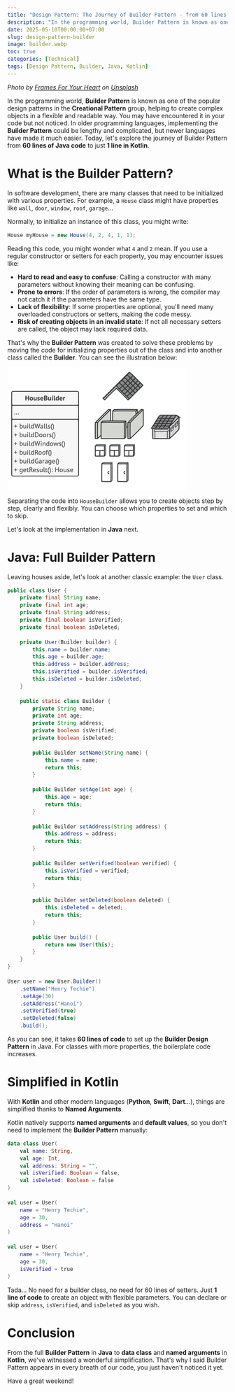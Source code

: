 ```yaml
---
title: "Design Pattern: The Journey of Builder Pattern - from 60 lines of Java to 1 line of Kotlin"
description: "In the programming world, Builder Pattern is known as one of the popular design patterns in the Creational Pattern group, helping to create complex objects in a flexible and readable way."
date: 2025-05-10T00:00:00+07:00
slug: design-pattern-builder
image: builder.webp
toc: true
categories: [Technical]
tags: [Design Pattern, Builder, Java, Kotlin]
---
```


*Photo by [Frames For Your Heart](https://unsplash.com/@framesforyourheart?utm_content=creditCopyText&utm_medium=referral&utm_source=unsplash) on [Unsplash](https://unsplash.com/photos/yellow-crane-near-building-during-daytime-VoI2jd75M6Q?utm_content=creditCopyText&utm_medium=referral&utm_source=unsplash)*

In the programming world, **Builder Pattern** is known as one of the popular design patterns in the **Creational Pattern** group, helping to create complex objects in a flexible and readable way. You may have encountered it in your code but not noticed. In older programming languages, implementing the **Builder Pattern** could be lengthy and complicated, but newer languages have made it much easier. Today, let's explore the journey of Builder Pattern from **60 lines of Java code** to just **1 line in Kotlin**.

# What is the Builder Pattern?

In software development, there are many classes that need to be initialized with various properties. For example, a `House` class might have properties like `wall`, `door`, `window`, `roof`, `garage`...

Normally, to initialize an instance of this class, you might write:

```java
House myHouse = new House(4, 2, 4, 1, 1);
```

Reading this code, you might wonder what `4` and `2` mean. If you use a regular constructor or setters for each property, you may encounter issues like:

* **Hard to read and easy to confuse**: Calling a constructor with many parameters without knowing their meaning can be confusing.
* **Prone to errors**: If the order of parameters is wrong, the compiler may not catch it if the parameters have the same type.
* **Lack of flexibility**: If some properties are optional, you'll need many overloaded constructors or setters, making the code messy.
* **Risk of creating objects in an invalid state**: If not all necessary setters are called, the object may lack required data.

That's why the **Builder Pattern** was created to solve these problems by moving the code for initializing properties out of the class and into another class called the **Builder**. You can see the illustration below:

![Builder](house_builder.webp)

Separating the code into `HouseBuilder` allows you to create objects step by step, clearly and flexibly. You can choose which properties to set and which to skip.

Let's look at the implementation in **Java** next.

# Java: Full Builder Pattern

Leaving houses aside, let's look at another classic example: the `User` class.

```java
public class User {
    private final String name;
    private final int age;
    private final String address;
    private final boolean isVerified;
    private final boolean isDeleted;

    private User(Builder builder) {
        this.name = builder.name;
        this.age = builder.age;
        this.address = builder.address;
        this.isVerified = builder.isVerified;
        this.isDeleted = builder.isDeleted;
    }

    public static class Builder {
        private String name;
        private int age;
        private String address;
        private boolean isVerified;
        private boolean isDeleted;

        public Builder setName(String name) {
            this.name = name;
            return this;
        }

        public Builder setAge(int age) {
            this.age = age;
            return this;
        }

        public Builder setAddress(String address) {
            this.address = address;
            return this;
        }

        public Builder setVerified(boolean verified) {
            this.isVerified = verified;
            return this;
        }

        public Builder setDeleted(boolean deleted) {
            this.isDeleted = deleted;
            return this;
        }

        public User build() {
            return new User(this);
        }
    }
}

User user = new User.Builder()
    .setName("Henry Techie")
    .setAge(30)
    .setAddress("Hanoi")
    .setVerified(true)
    .setDeleted(false)
    .build();
```

As you can see, it takes **60 lines of code** to set up the **Builder Design Pattern** in Java. For classes with more properties, the boilerplate code increases.

# Simplified in Kotlin

With **Kotlin** and other modern languages (**Python**, **Swift**, **Dart**...), things are simplified thanks to **Named Arguments**.

Kotlin natively supports **named arguments** and **default values**, so you don't need to implement the **Builder Pattern** manually:

```kotlin
data class User(
    val name: String,
    val age: Int,
    val address: String = "",
    val isVerified: Boolean = false,
    val isDeleted: Boolean = false
)

val user = User(
    name = "Henry Techie",
    age = 30,
    address = "Hanoi"
)

val user = User(
    name = "Henry Techie",
    age = 30,
    isVerified = true
)
```

Tada... No need for a builder class, no need for 60 lines of setters. Just **1 line of code** to create an object with flexible parameters. You can declare or skip `address`, `isVerified`, and `isDeleted` as you wish.

# Conclusion

From the full **Builder Pattern** in **Java** to **data class** and **named arguments** in **Kotlin**, we've witnessed a wonderful simplification. That's why I said Builder Pattern appears in every breath of our code, you just haven't noticed it yet.

Have a great weekend!
